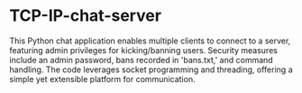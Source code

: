 # TCP-IP-chat-server
This Python chat application enables multiple clients to connect to a server, featuring admin privileges for kicking/banning users. Security measures include an admin password, bans recorded in 'bans.txt,' and command handling. The code leverages socket programming and threading, offering a simple yet extensible platform for communication.
